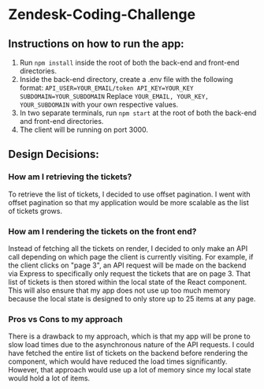 # Zendesk-Coding-Challenge

## Instructions on how to run the app:

1. Run `npm install` inside the root of both the back-end and front-end directories.
2. Inside the back-end directory, create a .env file with the following format:
   `API_USER=YOUR_EMAIL/token API_KEY=YOUR_KEY SUBDOMAIN=YOUR_SUBDOMAIN`
   Replace `YOUR_EMAIL, YOUR_KEY, YOUR_SUBDOMAIN` with your own respective values.
3. In two separate terminals, run `npm start` at the root of both the back-end and front-end directories.
4. The client will be running on port 3000.

## Design Decisions:
### How am I retrieving the tickets?
To retrieve the list of tickets, I decided to use offset pagination. I went with offset pagination so that my application would be more scalable as the list of tickets grows. 
### How am I rendering the tickets on the front end?
Instead of fetching all the tickets on render, I decided to only make an API call depending on which page the client is currently visiting. For example, if the client clicks on "page 3", an API request will be made on the backend via Express to specifically only request the tickets that are on page 3. That list of tickets is then stored within the local state of the React component. This will also ensure that my app does not use up too much memory because the local state is designed to only store up to 25 items at any page. 
### Pros vs Cons to my approach
There is a drawback to my approach, which is that my app will be prone to slow load times due to the asynchronous nature of the API requests. I could have fetched the entire list of tickets on the backend before rendering the component, which would have reduced the load times significantly. However, that approach would use up a lot of memory since my local state would hold a lot of items.
